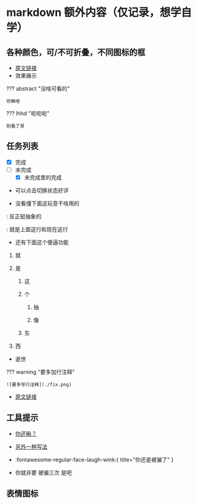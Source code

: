 # markdown 额外内容（仅记录，想学自学）

## 各种颜色，可/不可折叠，不同图标的框

- [原文链接](https://squidfunk.github.io/mkdocs-material/reference/admonitions/#inline-blocks-inline-end)
- 效果展示

??? abstract "没啥可看的"

    你瞅啥

??? lhhd "呃呃呃"

    别看了哥

## 任务列表

- [x] 完成
- [ ] 未完成
    * [x] 未完成里的完成

- 可以点击切换状态好评

- 没看懂下面这玩意干啥用的

:   反正挺抽象的

:   就是上面这行和现在这行

- 还有下面这个傻逼功能

<!------>

1. 就

2. 是

    1. 这
    
    2. 个
    
        1. 抽
    
        2. 像
    
    1. 东

1. 西

<!------>

- 逝世

??? warning "要多加行注释"

    ![要多写行注释](./fix.png)


- [原文链接](https://squidfunk.github.io/mkdocs-material/reference/lists/)

## 工具提示

- [你还瞅？](https://www.bilibili.com/video/BV1hq4y1s7VH/?spm_id_from=333.337.search-card.all.click "你被骗了")

- [另外一种写法][111]

- :fontawesome-regular-face-laugh-wink:{ title="你还是被骗了" }

- 你就非要 被骗三次 是吧

[111]: https://www.bilibili.com/video/BV1hq4y1s7VH/?spm_id_from=333.337.search-card.all.click "你又被骗了"

## 表情图标

